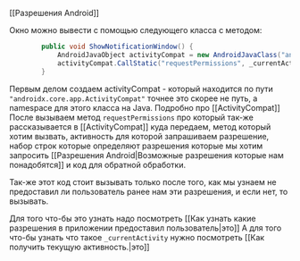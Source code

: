 [[Разрешения Android]]

Окно можно вывести с помощью следующего класса с методом:
```csharp
        public void ShowNotificationWindow() {
            AndroidJavaObject activityCompat = new AndroidJavaClass("androidx.core.app.ActivityCompat");
            activityCompat.CallStatic("requestPermissions", _currentActivity, new string[] { "android.permission.POST_NOTIFICATIONS" }, 0);
        }
```

Первым делом создаем activityCompat - который находится по пути `"androidx.core.app.ActivityCompat"` точнее это скорее не путь, а namespace для этого класса на Java. Подробно про [[ActivityCompat]]
После вызываем метод `requestPermissions` про который так-же рассказывается в [[ActivityCompat]] куда передаем, метод который хотим вызвать, активность для которой запрашиваем разрешение, набор строк которые определяют разрешения которые мы хотим запросить [[Разрешения Android|Возможные разрешения которые нам понадобятся]] и код для обратной обработки.

Так-же этот код стоит вызывать только после того, как мы узнаем не предоставил ли пользователь ранее нам эти разрешения, и если нет, то вызывать.

Для того что-бы это узнать надо посмотреть [[Как узнать какие разрешения в приложении предоставил пользователь|это]]
А для того что-бы узнать что такое `_currentActivity` нужно посмотреть [[Как получить текущую активность.|это]]

